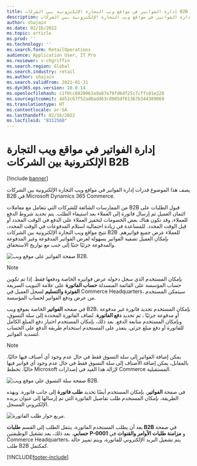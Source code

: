 ```yaml
---
title: إدارة الفواتير في مواقع ويب التجارة الإلكترونية بين الشركات B2B‬
description: يصف هذا الموضوع قدرات إدارة الفواتير في مواقع ويب التجارة الإلكترونية بين الشركات B2B‬ في Microsoft Dynamics 365 Commerce.
author: shajain
ms.date: 02/16/2022
ms.topic: article
ms.prod: ''
ms.technology: ''
ms.search.form: RetailOperations
audience: Application User, IT Pro
ms.reviewer: v-chgriffin
ms.search.region: Global
ms.search.industry: retail
ms.author: shajain
ms.search.validFrom: 2021-01-31
ms.dyn365.ops.version: 10.0.14
ms.openlocfilehash: c1f0cc6820063a9a87e79fd6df25c7cffc01e228
ms.sourcegitcommit: 4d52c67f52ad0add63cd905df61367b344389069
ms.translationtype: HT
ms.contentlocale: ar-SA
ms.lasthandoff: 02/16/2022
ms.locfileid: "8312560"
---
```

# <a name="invoice-management-for-b2b-e-commerce-websites"></a>إدارة الفواتير في مواقع ويب التجارة الإلكترونية بين الشركات B2B‬

[!include [banner](../../includes/banner.md)]

يصف هذا الموضوع قدرات إدارة الفواتير في مواقع ويب التجارة الإلكترونية بين الشركات B2B‬ في Microsoft Dynamics 365 Commerce.

من الممارسات الشائعة للشركات التي تتعامل مع معاملات B2B قبول الطلبات على ائتمان العميل ثم إرسال فاتورة إلى العملاء بعد استيفاء الطلب. يتم تحديد شروط الدفع للعملاء، وقد تكون هناك بعض الخصومات لتحفيز العملاء على الدفع في الوقت المحدد أو قبل الوقت المحدد. للمساعدة في زيادة احتمالية استلام المدفوعات في الوقت المحدد، تتيح مواقع ويب التجارة الإلكترونية بين الشركات B2B‬ للعملاء عرض جميع فواتيرهم. بإمكان العميل تصفية الفواتير بسهولة لعرض الفواتير المدفوعة وغير المدفوعة والمدفوعة جزئيًا جنبًا إلى جنب مع تواريخ الاستحقاق.

![صفحة الفواتير على موقع ويب B2B.](../media/ViewInvoices.png)

> [!NOTE]
> بإمكان المستخدم الذي سجل دخوله عرض فواتيره الخاصة ودفعها فقط. إذا تم تكوين حساب المؤسسة على القائمة المنسدلة **حساب الفاتورة** على علامة التبويب السريعة **الفوترة والتسليم** لسجل العميل في Commerce Headquarters، سيتمكن المستخدم من عرض ودفع الفواتير لحساب المؤسسة.

في صفحه **الفواتير** الخاصة بموقع ويب B2B، بإمكان المستخدم تحديد فاتورة غير مدفوعة أو مدفوعة جزئيًا ، ثم تحديد **دفع الفاتورة**. تُضاف الفاتورة المحددة إلى سلة التسوق، وبإمكان المستخدم متابعة الدفع. بعد ذلك، بإمكان المستخدم اختيار دفع المبلغ الكامل للفاتورة أو دفع مبلغ جزئي. يتعذر على المستخدم استخدام طريقة الدفع على الحساب لتسديد الفواتير.

> [!NOTE]
> يمكن إضافة الفواتير إلى سلة التسوق فقط في حال عدم وجود أي أصناف فيها حاليًا. بالمقابل، يمكن إضافة الأصناف إلى سلة التسوق فقط في حال عدم وجود أي فواتير فيها حاليًا. تخطط Microsoft لإزالة هذا القيد في إصدارات Commerce المستقبلية.

![صفحة سلة التسوق علي موقع ويب B2B.](../media/PayInvoice.png)

في صفحة **الفواتير**، بإمكان المستخدم أيضًا تحديد **طلب فاتورة** إلى جانب فاتورة. وبهذه الطريقة، بإمكان المستخدم طلب تفاصيل الفاتورة التي تم إرسالها إلى عنوان بريده الإلكتروني المسجل.

![مربع حوار طلب الفاتورة.](../media/RequestInvoice2.png)

بعد أن يطلب المستخدم الفاتورة، ينتقل الطلب إلى القسم **طلبات B2B** في صفحة **حسابي**. بعد ذلك، بعد تشغيل الوظيفتين **P-0001** و **مزامنة طلبات الأوامر والقنوات** في Commerce Headquarters، يتم تشغيل البريد الإلكتروني للفاتورة، ويتم تمييز حالة طلب B2B كمكتمل.

[!INCLUDE[footer-include](../../includes/footer-banner.md)]
